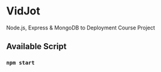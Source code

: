 # VidJot
Node.js, Express & MongoDB to Deployment Course Project

## Available Script

### `npm start`
